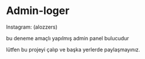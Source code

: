 # Admin-loger

Instagram: (alozzers)

bu deneme amaçlı yapılmış admin panel bulucudur

lütfen bu projeyi çalıp ve başka yerlerde  paylaşmayınız. 
